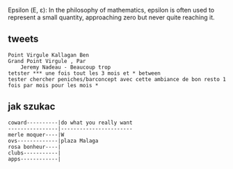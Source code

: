 Epsilon (Ε, ε): In the philosophy of mathematics, epsilon is often used to represent a small quantity, approaching zero but never quite reaching it.

## tweets
    Point Virgule Kallagan Ben
    Grand Point Virgule , Par
        Jeremy Nadeau - Beaucoup trop
    tetster *** une fois tout les 3 mois et * between 
    tester chercher peniches/barconcept avec cette ambiance de bon resto 1 fois par mois pour les mois *

## jak szukac 
    

    coward----------|do what you really want
    ----------------|-----------------------
    merle moquer----|W
    ovs-------------|plaza Malaga
    rosa bonheur----|
    clubs-----------|
    apps------------|
